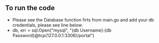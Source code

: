 ## To run the code
- Please see the Database function firts from main.go and add your db credentials, please see line below.
 - db, err = sql.Open("mysql", "{db Username}:{db Password}@tcp(127.0.0.1:3306)/portal")
